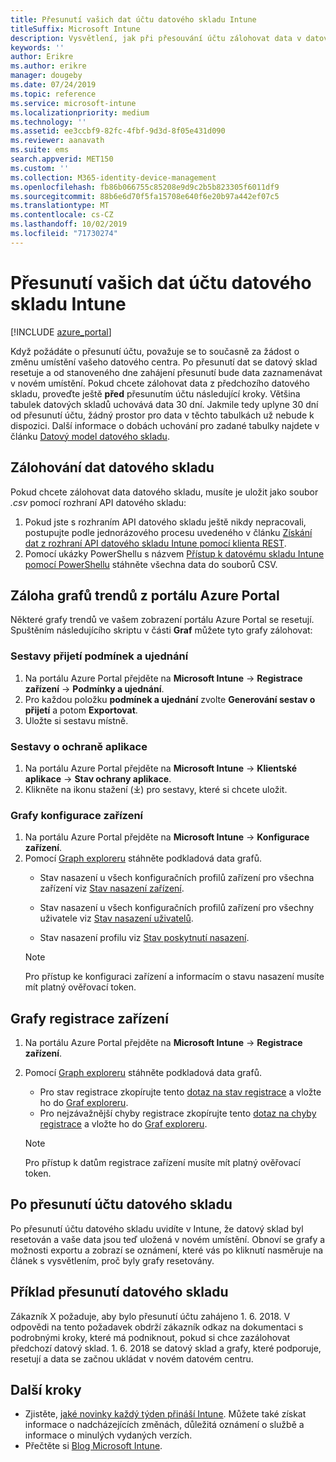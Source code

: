 ```yaml
---
title: Přesunutí vašich dat účtu datového skladu Intune
titleSuffix: Microsoft Intune
description: Vysvětlení, jak při přesouvání účtu zálohovat data v datovém skladu Intune
keywords: ''
author: Erikre
ms.author: erikre
manager: dougeby
ms.date: 07/24/2019
ms.topic: reference
ms.service: microsoft-intune
ms.localizationpriority: medium
ms.technology: ''
ms.assetid: ee3ccbf9-82fc-4fbf-9d3d-8f05e431d090
ms.reviewer: aanavath
ms.suite: ems
search.appverid: MET150
ms.custom: ''
ms.collection: M365-identity-device-management
ms.openlocfilehash: fb86b066755c85208e9d9c2b5b823305f6011df9
ms.sourcegitcommit: 88b6e6d70f5fa15708e640f6e20b97a442ef07c5
ms.translationtype: MT
ms.contentlocale: cs-CZ
ms.lasthandoff: 10/02/2019
ms.locfileid: "71730274"
---
```

# <a name="move-your-intune-data-warehouse-account-data"></a>Přesunutí vašich dat účtu datového skladu Intune 

[!INCLUDE [azure_portal](../includes/azure_portal.md)]

Když požádáte o přesunutí účtu, považuje se to současně za žádost o změnu umístění vašeho datového centra. Po přesunutí dat se datový sklad resetuje a od stanoveného dne zahájení přesunutí bude data zaznamenávat v novém umístění. Pokud chcete zálohovat data z předchozího datového skladu, proveďte ještě **před** přesunutím účtu následující kroky. Většina tabulek datových skladů uchovává data 30 dní. Jakmile tedy uplyne 30 dní od přesunutí účtu, žádný prostor pro data v těchto tabulkách už nebude k dispozici. Další informace o dobách uchování pro zadané tabulky najdete v článku [Datový model datového skladu](reports-ref-data-model.md). 

## <a name="back-up-your-data-warehouse-data"></a>Zálohování dat datového skladu 

Pokud chcete zálohovat data datového skladu, musíte je uložit jako soubor *.csv* pomocí rozhraní API datového skladu:  

1. Pokud jste s rozhraním API datového skladu ještě nikdy nepracovali, postupujte podle jednorázového procesu uvedeného v článku [Získání dat z rozhraní API datového skladu Intune pomocí klienta REST](reports-proc-data-rest.md).
2. Pomocí ukázky PowerShellu s názvem [Přístup k datovému skladu Intune pomocí PowerShellu](https://github.com/Microsoft/Intune-Data-Warehouse/tree/master/Samples/PowerShell) stáhněte všechna data do souborů CSV. 

## <a name="back-up-your-trend-charts-from-the-azure-portal"></a>Záloha grafů trendů z portálu Azure Portal

Některé grafy trendů ve vašem zobrazení portálu Azure Portal se resetují. Spuštěním následujícího skriptu v části **Graf** můžete tyto grafy zálohovat:   

### <a name="terms--conditions-acceptance-reports"></a>Sestavy přijetí podmínek a ujednání
1. Na portálu Azure Portal přejděte na **Microsoft Intune** -> **Registrace zařízení** -> **Podmínky a ujednání**.
2. Pro každou položku **podmínek a ujednání** zvolte **Generování sestav o přijetí** a potom **Exportovat**.
3. Uložte si sestavu místně.
 
### <a name="app-protection-reports"></a>Sestavy o ochraně aplikace  
1. Na portálu Azure Portal přejděte na **Microsoft Intune** -> **Klientské aplikace** -> **Stav ochrany aplikace**.
2. Klikněte na ikonu stažení (⤓) pro sestavy, které si chcete uložit.

### <a name="device-configuration-charts"></a>Grafy konfigurace zařízení 
1. Na portálu Azure Portal přejděte na **Microsoft Intune** -> **Konfigurace zařízení**.
2. Pomocí [Graph exploreru](https://developer.microsoft.com/graph/graph-explorer) stáhněte podkladová data grafů. 
    - Stav nasazení u všech konfiguračních profilů zařízení pro všechna zařízení viz [Stav nasazení zařízení](https://graph.microsoft.com/beta/reports/deviceConfigurationDeviceActivity/content).

    - Stav nasazení u všech konfiguračních profilů zařízení pro všechny uživatele viz [Stav nasazení uživatelů](https://graph.microsoft.com/beta/reports/deviceConfigurationUserActivity/content).

    - Stav nasazení profilu viz [Stav poskytnutí nasazení](https://graph.microsoft.com/beta/deviceManagement/deviceConfigurations?$select=id,displayName,lastModifiedDateTime,deviceStatusOverview&$expand=deviceStatusOverview).
  
    > [!NOTE]
    > Pro přístup ke konfiguraci zařízení a informacím o stavu nasazení musíte mít platný ověřovací token.

## <a name="device-enrollment-charts"></a>Grafy registrace zařízení
1. Na portálu Azure Portal přejděte na **Microsoft Intune** -> **Registrace zařízení**.
2. Pomocí [Graph exploreru](https://developer.microsoft.com/graph/graph-explorer) stáhněte podkladová data grafů.
    - Pro stav registrace zkopírujte tento [dotaz na stav registrace](https://graph.microsoft.com/beta/reports/managedDeviceEnrollmentFailureTrends()/content) a vložte ho do [Graf exploreru](https://developer.microsoft.com/graph/graph-explorer).
    - Pro nejzávažnější chyby registrace zkopírujte tento [dotaz na chyby registrace](https://graph.microsoft.com/beta/reports/managedDeviceEnrollmentTopFailures(period=null)/content) a vložte ho do [Graf exploreru](https://developer.microsoft.com/graph/graph-explorer).

    > [!NOTE]
    > Pro přístup k datům registrace zařízení musíte mít platný ověřovací token. 

## <a name="after-a-data-warehouse-account-move"></a>Po přesunutí účtu datového skladu

Po přesunutí účtu datového skladu uvidíte v Intune, že datový sklad byl resetován a vaše data jsou teď uložená v novém umístění. Obnoví se grafy a možnosti exportu a zobrazí se oznámení, které vás po kliknutí nasměruje na článek s vysvětlením, proč byly grafy resetovány.  

## <a name="data-warehouse-move-example"></a>Příklad přesunutí datového skladu 

Zákazník X požaduje, aby bylo přesunutí účtu zahájeno 1. 6. 2018. V odpovědi na tento požadavek obdrží zákazník odkaz na dokumentaci s podrobnými kroky, které má podniknout, pokud si chce zazálohovat předchozí datový sklad. 1\. 6. 2018 se datový sklad a grafy, které podporuje, resetují a data se začnou ukládat v novém datovém centru. 

## <a name="next-steps"></a>Další kroky

- Zjistěte, [jaké novinky každý týden přináší Intune](../fundamentals/whats-new.md). Můžete také získat informace o nadcházejících změnách, důležitá oznámení o službě a informace o minulých vydaných verzích.
- Přečtěte si [Blog Microsoft Intune](https://go.microsoft.com/fwlink/?LinkID=273882).
